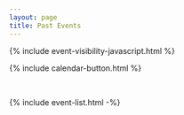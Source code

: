 ```yaml
---
layout: page
title: Past Events
---
```


{% include event-visibility-javascript.html %}

{% include calendar-button.html %}

<br/>

{% include event-list.html -%}

<script>
    $(document).ready(function() {
        showEventsBeforeNow();
        $('#calendar-button').show();
    });
</script>
    
